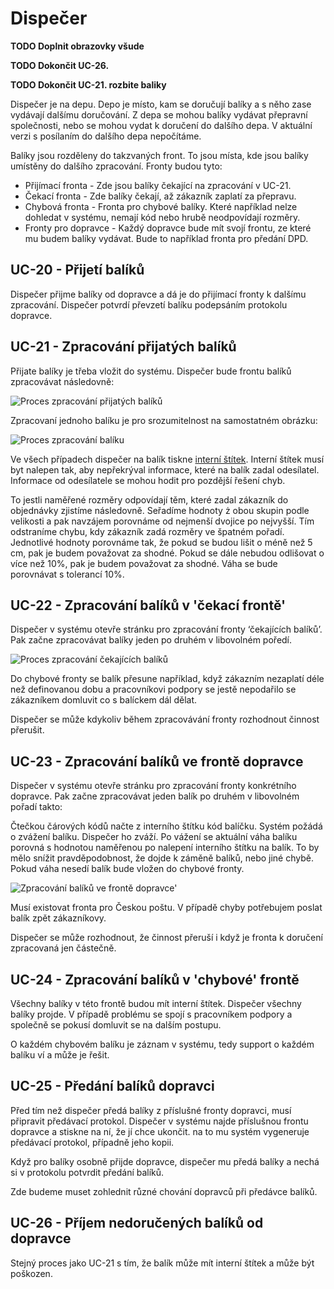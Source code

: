 # Dispečer

**TODO Doplnit obrazovky všude**

**TODO Dokončit UC-26.**  

**TODO Dokončit UC-21. rozbite baliky**  

Dispečer je na depu. Depo je místo, kam se doručují balíky a s něho zase vydávají dalšímu doručování. Z depa se mohou balíky vydávat přepravní společnosti, nebo se mohou vydat k doručení do dalšího depa. V aktuální verzi s posílaním do dalšího depa nepočítáme. 

Balíky jsou rozděleny do takzvaných front. To jsou místa, kde jsou balíky umístěny do dalšího zpracování. Fronty budou tyto:

* Přijímací fronta - Zde jsou balíky čekající na zpracování v UC-21.
* Čekací fronta - Zde balíky čekají, až zákazník zaplatí za přepravu.
* Chybová fronta - Fronta pro chybové balíky. Které například nelze dohledat v systému, nemají kód nebo hrubě neodpovídají rozměry.
* Fronty pro dopravce - Každý dopravce bude mít svojí frontu, ze které mu budem balíky vydávat. Bude to například fronta pro předání DPD.

## <a name="UC-20"></a>UC-20 - Přijetí balíků

Dispečer přijme balíky od dopravce a dá je do přijímací fronty k dalšímu zpracování. Dispečer potvrdí převzetí balíku podepsáním protokolu dopravce.

## <a name="UC-21"></a>UC-21 - Zpracování přijatých balíků

Přijate balíky je třeba vložit do systému. Dispečer bude frontu balíků zpracovávat následovně: 

![Proces zpracování přijatých balíků](./diagrams/out/uc-21-activity-1.png "Proces zpracování přijatých balíků")

Zpracovaní jednoho balíku je pro srozumitelnost na samostatném obrázku:

![Proces zpracování balíku](./diagrams/out/uc-21-activity-2.png "Proces zpracování balíku")

Ve všech případech dispečer na balík tiskne [interní štítek](../templates/#T-06). Interní štítek musí byt nalepen tak, aby nepřekrýval informace, které na balík zadal odesílatel. Informace od odesílatele se mohou hodit pro pozdější řešení chyb.

To jestli naměřené rozměry odpovídají těm, které zadal zákazník do objednávky zjistíme následovně. Seřadíme hodnoty ż obou skupin podle velikosti a pak navzájem porovnáme od nejmenší dvojice po nejvyšší. Tím odstraníme chybu, kdy zákazník zadá rozměry ve špatném pořadí. Jednotlivé hodnoty porovnáme tak, že pokud se budou lišit o méně než 5 cm, pak je budem považovat za shodné. Pokud se dále nebudou odlišovat o více než 10%, pak je budem považovat za shodné. Váha se bude porovnávat s tolerancí 10%.

## <a name="UC-22"></a>UC-22 - Zpracování balíků v 'čekací frontě'

Dispečer v systému otevře stránku pro zpracování fronty ‘čekajících balíků’. Pak začne zpracovávat balíky jeden po druhém v libovolném poředí.

![Proces zpracování čekajících balíků](./diagrams/out/uc-22-activity.png "Proces zpracování čekajících balíků")

Do chybové fronty se balík přesune například, když zákazním nezaplatí déle než definovanou dobu a pracovníkovi podpory se jestě nepodařilo se zákazníkem domluvit co s balíckem dál dělat.

Dispečer se může kdykoliv během zpracovávání fronty rozhodnout činnost přerušit.

## <a name="UC-23"></a>UC-23 - Zpracování balíků ve frontě dopravce

Dispečer v systému otevře stránku pro zpracování fronty konkrétního dopravce. Pak začne zpracovávat jeden balík po druhém v libovolném pořadí takto:

Čtečkou čárových kódů načte z interního štítku kód balíčku. Systém požádá o zvážení balíku. Dispečer ho zváží. Po vážení se aktuální váha balíku porovná s hodnotou naměřenou po nalepení interního štítku na balík. To by mělo snížit pravděpodobnost, že dojde k záměně balíků, nebo jiné chybě. Pokud váha nesedí balík bude vložen do chybové fronty.

![Zpracování balíků ve frontě dopravce'](./diagrams/out/uc-23-activity.png "Zpracování balíků ve frontě dopravce")

Musí existovat fronta pro Českou poštu. V případě chyby potřebujem poslat balík zpět zákazníkovy.

Dispečer se může rozhodnout, že činnost přeruší i když je fronta k doručení zpracovaná jen částečně.

## <a name="UC-24"></a>UC-24 - Zpracování balíků v 'chybové' frontě

Všechny balíky v této frontě budou mít interní štítek. Dispečer všechny balíky projde. V případě problému se spojí s pracovníkem podpory a společně se pokusí domluvit se na dalším postupu.

O každém chybovém balíku je záznam v systému, tedy support o každém balíku ví a může je řešit. 

## <a name="UC-25"></a>UC-25 - Předání balíků dopravci

Před tím než dispečer předá balíky z příslušné fronty dopravci, musí připravit předávací protokol. Dispečer v systému najde příslušnou frontu dopravce a stiskne na ní, že jí chce ukončit. na to mu systém vygeneruje předávací protokol, případně jeho kopii.

Když pro balíky osobně přijde dopravce, dispečer mu předá balíky a nechá si v protokolu potvrdit předání balíků.

Zde budeme muset zohlednit různé chování dopravců při předávce balíků.

## <a name="UC-26"></a>UC-26 - Příjem nedoručených balíků od dopravce

Stejný proces jako UC-21 s tím, že balík může mít interní štítek a může být poškozen.

